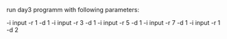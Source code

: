 run day3 programm with following parameters:

-i input -r 1 -d 1
-i input -r 3 -d 1 
-i input -r 5 -d 1
-i input -r 7 -d 1
-i input -r 1 -d 2
